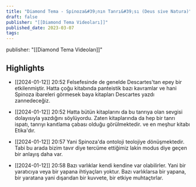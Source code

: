 ```yaml
---
title: "Diamond Tema - Spinoza&#39;nın Tanrı&#39;sı (Deus sive Natura)"
draft: false
publisher: "[[Diamond Tema Videoları]]"
published_date: 2023-03-07
tags:
---
```

publisher: "[[Diamond Tema Videoları]]"


## Highlights
* [[2024-01-12]] 20:52  Felsefesinde de genelde Descartes'tan epey bir etkilenmiştir. Hatta çoğu kitabında panteistik bazı kavramlar ve hani Spinoza ibareleri görmesek baya kitapları Descartes yazdı zannedeceğiz.

* [[2024-01-12]] 20:52  Hatta bütün kitaplarını da bu tanrıya olan sevgisi dolayısıyla yazdığını söylüyordu. Zaten kitaplarında da hep bir tanrı ispatı, tanrıyı kanıtlama çabası olduğu görülmektedir. ve en meşhur kitabı Etika'dır.

* [[2024-01-12]] 20:57  Yani Spinoza'da ontoloji teolojiye dönüşmektedir. Tabi bu arada bizim tavır diye tercüme ettiğimiz lakin modus diye geçen bir anlayış daha var.

* [[2024-01-12]] 20:58  Bazı varlıklar kendi kendine var olabilirler. Yani bir yaratıcıya veya bir yapana ihtiyaçları yoktur. Bazı varlıklarsa bir yapana, bir yaratana yani dışarıdan bir kuvvete, bir etkiye muhtaçtırlar.

